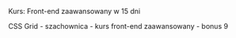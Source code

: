 Kurs: Front-end zaawansowany w 15 dni

CSS Grid - szachownica - kurs front-end zaawansowany - bonus 9